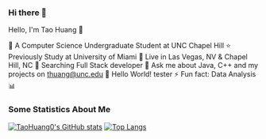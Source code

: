 ### Hi there 👋

Hello, I'm Tao Huang 👋

🌱 A Computer Science Undergraduate Student at UNC Chapel Hill
⭐ Previously Study at University of Miami
👯 Live in Las Vegas, NV & Chapel Hill, NC
🔭 Searching Full Stack developer
💬 Ask me about Java, C++ and my projects on thuang@unc.edu
🤔 Hello World! tester
⚡ Fun fact: Data Analysis📊


### Some Statistics About Me

[![TaoHuang0's GitHub stats](https://github-readme-stats.vercel.app/api?username=TaoHuang0)](https://github.com/anuraghazra/github-readme-stats)
[![Top Langs](https://github-readme-stats.vercel.app/api/top-langs/?username=TaoHuang0)](https://github.com/anuraghazra/github-readme-stats)


<!--
**TaoHuang0/TaoHuang0** is a ✨ _special_ ✨ repository because its `README.md` (this file) appears on your GitHub profile.

Here are some ideas to get you started:

- 🔭 I’m currently working on ...
- 🌱 I’m currently learning ...
- 👯 I’m looking to collaborate on ...
- 🤔 I’m looking for help with ...
- 💬 Ask me about ...
- 📫 How to reach me: ...
- 😄 Pronouns: ...
- ⚡ Fun fact: ...
-->
